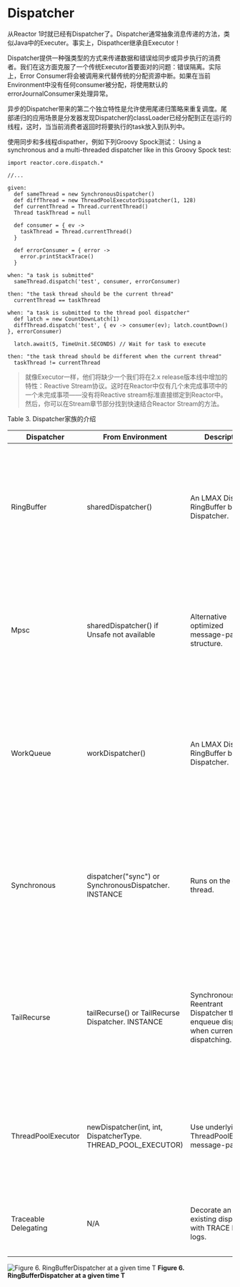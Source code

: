 # Dispatcher

从Reactor 1时就已经有Dispatcher了。Dispatcher通常抽象消息传递的方法，类似Java中的Executer。事实上，Dispathcer继承自Executor！

Dispatcher提供一种强类型的方式来传递数据和错误给同步或异步执行的消费者。我们在这方面克服了一个传统Executor首要面对的问题：错误隔离。实际上，Error Consumer将会被调用来代替传统的分配资源中断。如果在当前Environment中没有任何consumer被分配，将使用默认的errorJournalConsumer来处理异常。

异步的Dispatcher带来的第二个独立特性是允许使用尾递归策略来重复调度。尾部递归的应用场景是分发器发现Dispatcher的classLoader已经分配到正在运行的线程，这时，当当前消费者返回时将要执行的task放入到队列中。

使用同步和多线程dispather，例如下列Groovy Spock测试：
Using a synchronous and a multi-threaded dispatcher like in this Groovy Spock test:

```
import reactor.core.dispatch.*

//...

given:
  def sameThread = new SynchronousDispatcher()
  def diffThread = new ThreadPoolExecutorDispatcher(1, 128)
  def currentThread = Thread.currentThread()
  Thread taskThread = null

  def consumer = { ev ->
    taskThread = Thread.currentThread()
  }

  def errorConsumer = { error ->
    error.printStackTrace()
  }

when: "a task is submitted"
  sameThread.dispatch('test', consumer, errorConsumer)

then: "the task thread should be the current thread"
  currentThread == taskThread

when: "a task is submitted to the thread pool dispatcher"
  def latch = new CountDownLatch(1)
  diffThread.dispatch('test', { ev -> consumer(ev); latch.countDown() }, errorConsumer)

  latch.await(5, TimeUnit.SECONDS) // Wait for task to execute

then: "the task thread should be different when the current thread"
  taskThread != currentThread
```

> 就像Executor一样，他们将缺少一个我们将在2.x release版本线中增加的特性：Reactive Stream协议。这时在Reactor中仅有几个未完成事项中的一个未完成事项——没有将Reactive stream标准直接绑定到Reactor中。然后，你可以在Stream章节部分找到快速结合Reactor Stream的方法。

Table 3. Dispatcher家族的介绍

Dispatcher|From Environment|Description|Strengths|Weaknesses
----------|----------------|-----------|---------|----------
RingBuffer|sharedDispatcher()|An LMAX Disruptor RingBuffer based Dispatcher.|Small latency peaks tolerated Fastest Async Dispatcher, 10-15M+ dispatch/sec on commodity hardware Support ordering|'Spin' Loop when getting the next slot on full capcity Single Threaded, no concurrent dispatch
Mpsc|sharedDispatcher() if Unsafe not available|Alternative optimized message-passing structure.|Latency peaks tolerated 5-10M+ dispatch/sec on commodity hardware Support ordering|Unbounded and possibly using as much available heap memory as possible \n Single Threaded, no concurrent dispatch
WorkQueue|workDispatcher()|An LMAX Disruptor RingBuffer based Dispatcher.|Latency Peak tolerated for a limited time \n Fastest Multi-Threaded Dispatcher, 5-10M+ dispatch/sec on commodity hardware|'Spin' Loop when getting the next slot on full capcity \n Concurrent dispatch \n Doesn’t support ordering
Synchronous|dispatcher("sync") or SynchronousDispatcher. INSTANCE|Runs on the current thread.|Upstream and Consumer executions are colocated \n Useful for Test support \n Support ordering if the reentrant dispatch is on the current thread|No Tail Recursion support \n Blocking
TailRecurse|tailRecurse() or TailRecurse Dispatcher. INSTANCE|Synchronous Reentrant Dispatcher that enqueue dispatches when currently dispatching.|Upstream and Consumer executions are colocated \n Reduce execution stack, greatly expanded by functional call chains|Unbounded Tail Recurse depth \n Blocking \n Support ordering (Thread Stealing)
ThreadPoolExecutor|newDispatcher(int, int, DispatcherType. THREAD_POOL_EXECUTOR)|Use underlying ThreadPoolExecutor message-passing|Multi-Threaded \n Blocking Consumers, permanent latency tolerated \n 1-5M+ dispatch/sec on commodity hardware|Concurrent run on a given consumer executed twice or more \n Unbounded by default \n Doesn’t support ordering
Traceable Delegating|N/A|Decorate an existing dispatcher with TRACE level logs. |Dispatch tapping \n Runs slower than the delegated dispatcher alone|Log overhead (runtime, disk)

![Figure 6. RingBufferDispatcher at a given time T](http://projectreactor.io/docs/reference/images/rbd2.png)
**Figure 6. RingBufferDispatcher at a given time T**


